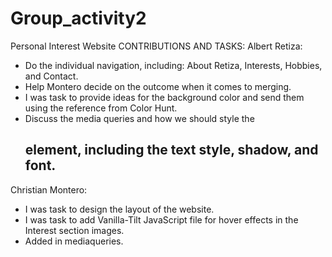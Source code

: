 # Group_activity2
Personal Interest Website
CONTRIBUTIONS AND TASKS:
Albert Retiza:

- Do the individual navigation, including: About Retiza, Interests, Hobbies, and Contact.
- Help Montero decide on the outcome when it comes to merging.
- I was task to provide ideas for the background color and send them using the reference from Color Hunt.
- Discuss the media queries and how we should style the <h2> element, including the text style, shadow, and font.
  
Christian Montero:

- I was task to design the layout of the website.
- I was task to add Vanilla-Tilt JavaScript file for hover effects in the Interest section images.
- Added in mediaqueries.

